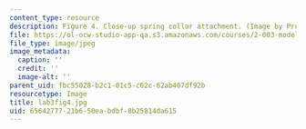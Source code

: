 ```yaml
---
content_type: resource
description: Figure 4. Close-up spring collar attachment. (Image by Prof. Trumper.)
file: https://ol-ocw-studio-app-qa.s3.amazonaws.com/courses/2-003-modeling-dynamics-and-control-i-spring-2005/6564277721b650eabdbf8b25814da615_lab3fig4.jpg
file_type: image/jpeg
image_metadata:
  caption: ''
  credit: ''
  image-alt: ''
parent_uid: fbc55028-b2c1-01c5-c62c-62ab407df92b
resourcetype: Image
title: lab3fig4.jpg
uid: 65642777-21b6-50ea-bdbf-8b25814da615
---
```

